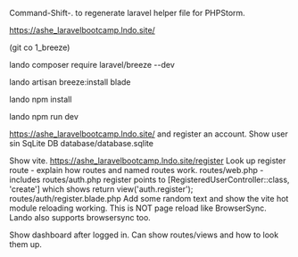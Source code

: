Command-Shift-. to regenerate laravel helper file for PHPStorm.


https://ashe_laravelbootcamp.lndo.site/

(git co 1_breeze)

lando composer require laravel/breeze --dev

lando artisan breeze:install blade

lando npm install

lando npm run dev

https://ashe_laravelbootcamp.lndo.site/
and register an account.
Show user sin SqLite DB database/database.sqlite

Show vite.
https://ashe_laravelbootcamp.lndo.site/register
Look up register route - explain how routes and named routes work.
routes/web.php - includes routes/auth.php
register points to [RegisteredUserController::class, 'create']
which shows    return view('auth.register');
routes/auth/register.blade.php
Add some random text and show the vite hot module reloading working.
This is NOT page reload like BrowserSync. Lando also supports browsersync too.


Show dashboard after logged in.
Can show routes/views and how to look them up.

